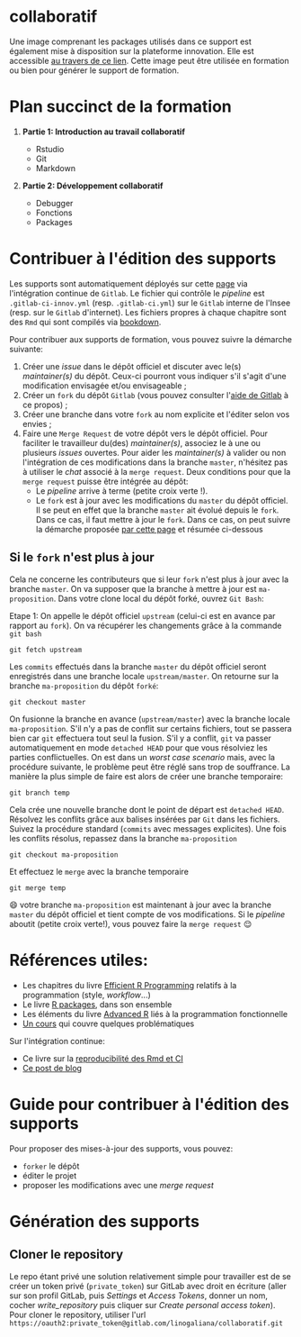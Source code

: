 # collaboratif


Une image comprenant les packages utilisés dans ce support est également mise à disposition sur la plateforme innovation. Elle est accessible [au travers de ce lien](https://onyxia.beta.innovation.insee.eu/my-lab/catalogue/inno/rstudio/deploiement?git.enable=true&rstudio.shiny=false&rstudio.image_docker=git-registry.stable.innovation.insee.eu/formationsd2e/collaboratif:master&advanced.sudo=false&onyxia.friendly_name=collaboratif). Cette image peut être utilisée en formation ou bien pour générer le support de formation.

# Plan succinct de la formation

1. **Partie 1: Introduction au travail collaboratif**

    + Rstudio
    + Git
    + Markdown


2. **Partie 2: Développement collaboratif**

    + Debugger
    + Fonctions
    + Packages


# Contribuer à l'édition des supports

Les supports sont automatiquement déployés sur cette [page](http://formationsd2e.pages.innovation.insee.eu/collaboratif/) via l'intégration continue de `Gitlab`. Le fichier qui contrôle le *pipeline* est `.gitlab-ci-innov.yml` (resp. `.gitlab-ci.yml`) sur le `Gitlab` interne de l'Insee (resp. sur le `Gitlab` d'internet). Les fichiers propres à chaque chapitre sont des `Rmd` qui sont compilés via [bookdown](https://bookdown.org/yihui/bookdown/). 

Pour contribuer aux supports de formation, vous pouvez suivre la démarche suivante:

1. Créer une *issue* dans le dépôt officiel et discuter avec le(s) *maintainer(s)* du dépôt. Ceux-ci pourront vous indiquer s'il s'agit d'une modification envisagée et/ou envisageable ;
1. Créer un `fork` du dépôt `Gitlab` (vous pouvez consulter l'[aide de Gitlab](https://docs.gitlab.com/ee/user/project/repository/forking_workflow.html#creating-a-fork) à ce propos) ;
1. Créer une branche dans votre `fork` au nom explicite et l'éditer selon vos envies ;
1. Faire une `Merge Request` de votre dépôt vers le dépôt officiel. Pour faciliter le travailleur du(des)  *maintainer(s)*, associez le à une ou plusieurs *issues* ouvertes. Pour aider les *maintainer(s)* à valider ou non l'intégration de ces modifications dans la branche `master`, n'hésitez pas à utiliser le *chat* associé à la `merge request`. Deux conditions pour que la `merge request` puisse être intégrée au dépôt:
    + Le *pipeline* arrive à terme (petite croix verte !). 
    + Le `fork` est à jour avec les modifications du `master` du dépôt officiel. Il se peut en effet que la branche `master` ait évolué depuis le `fork`. Dans ce cas, il faut mettre à jour le `fork`. Dans ce cas, on peut suivre la démarche proposée [par cette page](https://help.github.com/en/github/collaborating-with-issues-and-pull-requests/syncing-a-fork) et résumée ci-dessous
    

## Si le `fork` n'est plus à jour

Cela ne concerne les contributeurs que si leur `fork` n'est plus à jour avec la branche `master`. On va supposer que la branche à mettre à jour est `ma-proposition`. Dans votre clone local du dépôt forké, ouvrez `Git Bash`:

Etape 1: On appelle le dépôt officiel `upstream` (celui-ci est en avance par rapport au `fork`). On va récupérer les changements grâce à la commande `git bash`

```shell
git fetch upstream
```

Les `commits` effectués dans la branche `master` du dépôt officiel seront enregistrés dans une branche locale `upstream/master`. On retourne sur la branche `ma-proposition` du dépôt `forké`:

```shell
git checkout master
```

On fusionne la branche en avance (`upstream/master`) avec la branche locale `ma-proposition`. S'il n'y a pas de conflit sur certains fichiers, tout se passera bien car `git` effectuera tout seul la fusion. S'il y a conflit, `git` va passer automatiquement en mode `detached HEAD` pour que vous résolviez les parties conflictuelles. On est dans un *worst case scenario* mais, avec la procédure suivante, le problème peut être réglé sans trop de souffrance. La manière la plus simple de faire est alors de créer une branche temporaire:

```shell
git branch temp
```

Cela crée une nouvelle branche dont le point de départ est `detached HEAD`. Résolvez les conflits grâce aux balises insérées par `Git` dans les fichiers. Suivez la procédure standard (`commits` avec messages explicites). Une fois les conflits résolus, repassez dans la branche `ma-proposition`

```shell
git checkout ma-proposition
```

Et effectuez le `merge` avec la branche temporaire

```shell
git merge temp
```

:smile: votre branche `ma-proposition` est maintenant à jour avec la branche `master` du dépôt officiel et tient compte de vos modifications. Si le *pipeline* aboutit (petite croix verte!), vous pouvez faire la `merge request` :relieved:


# Références utiles:

* Les chapitres du livre [Efficient R Programming](https://csgillespie.github.io/efficientR/) relatifs à la programmation (style, *workflow*...)
* Le livre [R packages](http://r-pkgs.had.co.nz/), dans son ensemble
* Les éléments du livre [Advanced R](https://adv-r.hadley.nz/) liés à la programmation fonctionnelle
* [Un cours](https://mikoontz.github.io/data-carpentry-week/index.html) qui couvre quelques problématiques

Sur l'intégration continue:

* Ce livre sur la [reproducibilité des Rmd et CI](https://vickysteeves.gitlab.io/repro-papers/r-markdown-in-reproducible-research.html)
* [Ce post de blog](https://blog.methodsconsultants.com/posts/developing-r-packages-with-usethis-and-gitlab-ci-part-ii/)

# Guide pour contribuer à l'édition des supports

Pour proposer des mises-à-jour des supports, vous pouvez:

* `forker` le dépôt
* éditer le projet
* proposer les modifications avec une *merge request*



# Génération des supports

## Cloner le repository

Le repo étant privé une solution relativement simple pour travailler est de se créer un token privé (`private_token`) sur GitLab avec droit en écriture (aller sur son profil GitLab, puis _Settings_ et _Access Tokens_, donner un nom, cocher _write_repository_ puis cliquer sur _Create personal access token_).  
Pour cloner le repository, utiliser l'url `https://oauth2:private_token@gitlab.com/linogaliana/collaboratif.git`

